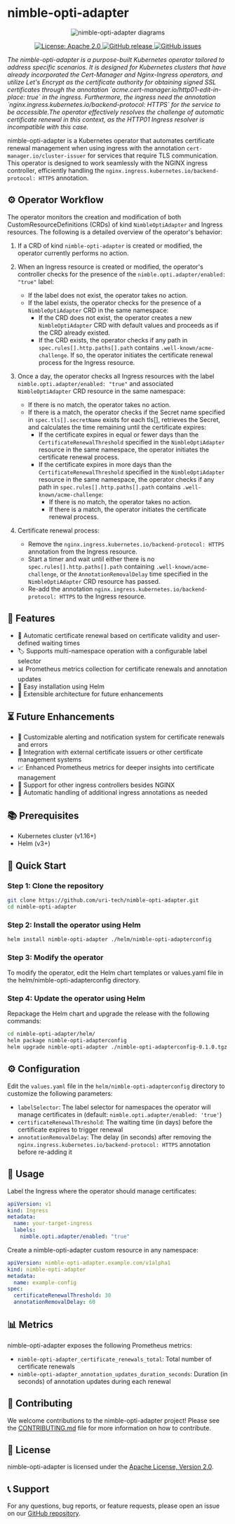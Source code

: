 # nimble-opti-adapter

<p align="center">
  <!-- <img src="diagrams/main.png" alt="nimble-opti-adapter diagrams" width="300" height="300"> -->
  <img src="diagrams/main.png" alt="nimble-opti-adapter diagrams">
</p>

<p align="center">
  <!-- <a href="https://github.com/uri-tech/nimble-opti-adapter/actions">
    <img alt="Build Status" src="diagrams/main.png">
  </a> -->
  <a href="https://github.com/uri-tech/nimble-opti-adapter/blob/master/LICENSE">
    <img alt="License: Apache 2.0" src="https://img.shields.io/badge/License-Apache%202.0-blue.svg">
  </a>
  <a href="https://github.com/uri-tech/nimble-opti-adapter/releases">
    <img alt="GitHub release" src="https://img.shields.io/github/v/release/uri-tech/nimble-opti-adapter">
  </a>
  <a href="https://github.com/uri-tech/nimble-opti-adapter/issues">
    <img alt="GitHub issues" src="https://img.shields.io/github/issues/uri-tech/nimble-opti-adapter">
  </a>
</p>
<p><i>The nimble-opti-adapter is a purpose-built Kubernetes operator tailored to address specific scenarios. It is designed for Kubernetes clusters that have already incorporated the Cert-Manager and Nginx-Ingress operators, and utilize Let's Encrypt as the certificate authority for obtaining signed SSL certificates through the annotation `acme.cert-manager.io/http01-edit-in-place: true` in the ingress. Furthermore, the ingress need the annotation `nginx.ingress.kubernetes.io/backend-protocol: HTTPS` for the service to be accessible.The operator effectively resolves the challenge of automatic certificate renewal in this context, as the HTTP01 Ingress resolver is incompatible with this case.
</i></p>

nimble-opti-adapter is a Kubernetes operator that automates certificate renewal management when using ingress with the annotation `cert-manager.io/cluster-issuer` for services that require TLS communication. This operator is designed to work seamlessly with the NGINX ingress controller, efficiently handling the `nginx.ingress.kubernetes.io/backend-protocol: HTTPS` annotation.

## ⚙️ Operator Workflow

The operator monitors the creation and modification of both CustomResourceDefinitions (CRDs) of kind `NimbleOptiAdapter` and Ingress resources. The following is a detailed overview of the operator's behavior:

1. If a CRD of kind `nimble-opti-adapter` is created or modified, the operator currently performs no action.

2. When an Ingress resource is created or modified, the operator's controller checks for the presence of the `nimble.opti.adapter/enabled: "true"` label:

   - If the label does not exist, the operator takes no action.
   - If the label exists, the operator checks for the presence of a `NimbleOptiAdapter` CRD in the same namespace:
     - If the CRD does not exist, the operator creates a new `NimbleOptiAdapter` CRD with default values and proceeds as if the CRD already existed.
     - If the CRD exists, the operator checks if any path in `spec.rules[].http.paths[].path` contains `.well-known/acme-challenge`. If so, the operator initiates the certificate renewal process for the Ingress resource.

3. Once a day, the operator checks all Ingress resources with the label `nimble.opti.adapter/enabled: "true"` and associated `NimbleOptiAdapter` CRD resource in the same namespace:

   - If there is no match, the operator takes no action.
   - If there is a match, the operator checks if the Secret name specified in `spec.tls[].secretName` exists for each tls[], retrieves the Secret, and calculates the time remaining until the certificate expires:
     - If the certificate expires in equal or fewer days than the `CertificateRenewalThreshold` specified in the `NimbleOptiAdapter` resource in the same namespace, the operator initiates the certificate renewal process.
     - If the certificate expires in more days than the `CertificateRenewalThreshold` specified in the `NimbleOptiAdapter` resource in the same namespace, the operator checks if any path in `spec.rules[].http.paths[].path` contains `.well-known/acme-challenge`:
       - If there is no match, the operator takes no action.
       - If there is a match, the operator initiates the certificate renewal process.

4. Certificate renewal process:
   - Remove the `nginx.ingress.kubernetes.io/backend-protocol: HTTPS` annotation from the Ingress resource.
   - Start a timer and wait until either there is no `spec.rules[].http.paths[].path` containing `.well-known/acme-challenge`, or the `AnnotationRemovalDelay` time specified in the `NimbleOptiAdapter` CRD resource has passed.
   - Re-add the annotation `nginx.ingress.kubernetes.io/backend-protocol: HTTPS` to the Ingress resource.

<!-- ![nimble-opti-adapter Diagram](diagram.png) -->

## 🌟 Features

- 🔄 Automatic certificate renewal based on certificate validity and user-defined waiting times
- 🏷️ Supports multi-namespace operation with a configurable label selector
- 📊 Prometheus metrics collection for certificate renewals and annotation updates
- 🚀 Easy installation using Helm
- 🔌 Extensible architecture for future enhancements

## ⏳ Future Enhancements

- 🔔 Customizable alerting and notification system for certificate renewals and errors
- 🔗 Integration with external certificate issuers or other certificate management systems
- 📈 Enhanced Prometheus metrics for deeper insights into certificate management
- 🚦 Support for other ingress controllers besides NGINX
- 📝 Automatic handling of additional ingress annotations as needed

## 📚 Prerequisites

- Kubernetes cluster (v1.16+)
- Helm (v3+)

## 🚀 Quick Start

### Step 1: Clone the repository

```bash
git clone https://github.com/uri-tech/nimble-opti-adapter.git
cd nimble-opti-adapter
```

### Step 2: Install the operator using Helm

```bash
helm install nimble-opti-adapter ./helm/nimble-opti-adapterconfig
```

### Step 3: Modify the operator

To modify the operator, edit the Helm chart templates or values.yaml file in the helm/nimble-opti-adapterconfig directory.

### Step 4: Update the operator using Helm

Repackage the Helm chart and upgrade the release with the following commands:

```bash
cd nimble-opti-adapter/helm/
helm package nimble-opti-adapterconfig
helm upgrade nimble-opti-adapter ./nimble-opti-adapterconfig-0.1.0.tgz
```

## ⚙️ Configuration

Edit the `values.yaml` file in the `helm/nimble-opti-adapterconfig` directory to customize the following parameters:

- `labelSelector`: The label selector for namespaces the operator will manage certificates in (default: `nimble.opti.adapter/enabled: 'true'`)
- `certificateRenewalThreshold`: The waiting time (in days) before the certificate expires to trigger renewal
- `annotationRemovalDelay`: The delay (in seconds) after removing the `nginx.ingress.kubernetes.io/backend-protocol: HTTPS` annotation before re-adding it

## 📝 Usage

Label the Ingress where the operator should manage certificates:

```yaml
apiVersion: v1
kind: Ingress
metadata:
  name: your-target-ingress
  labels:
    nimble.opti.adapter/enabled: "true"
```

Create a nimble-opti-adapter custom resource in any namespace:

```yaml
apiVersion: nimble-opti-adapter.example.com/v1alpha1
kind: nimble-opti-adapter
metadata:
  name: example-config
spec:
  certificateRenewalThreshold: 30
  annotationRemovalDelay: 60
```

## 📊 Metrics

nimble-opti-adapter exposes the following Prometheus metrics:

- `nimble-opti-adapter_certificate_renewals_total`: Total number of certificate renewals
- `nimble-opti-adapter_annotation_updates_duration_seconds`: Duration (in seconds) of annotation updates during each renewal

## 🤝 Contributing

We welcome contributions to the nimble-opti-adapter project! Please see the [CONTRIBUTING.md](CONTRIBUTING.md) file for more information on how to contribute.

## 📜 License

nimble-opti-adapter is licensed under the [Apache License, Version 2.0](LICENSE).

## 📞 Support

For any questions, bug reports, or feature requests, please open an issue on our [GitHub repository](https://github.com/uri-tech/nimble-opti-adapter/issues).

<!-- ## Attribution

### Images

Diagram: [Unsplash](https://unsplash.com/photos/U9s5m5L2Gn0) (License: CC0) -->

<!-- git pull --allow-unrelated-histories https://github.com/uri-tech/nimble-opti-adapter main -->

<!-- kubebuilder init --domain nimble-opti-adapter.tech-ua.com --repo github.com/uri-tech/nimble-opti-adapter -->
